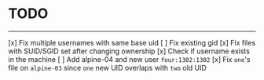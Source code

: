 # TODO

---

[x] Fix multiple usernames with same base uid
[ ] Fix existing gid
[x] Fix files with SUID/SGID set after changing ownership
[x] Check if username exists in the machine
[ ] Add alpine-04 and new user `four:1302:1302`
[x] Fix `one`'s file on `alpine-03` since `one` new UID overlaps with `two` old UID
